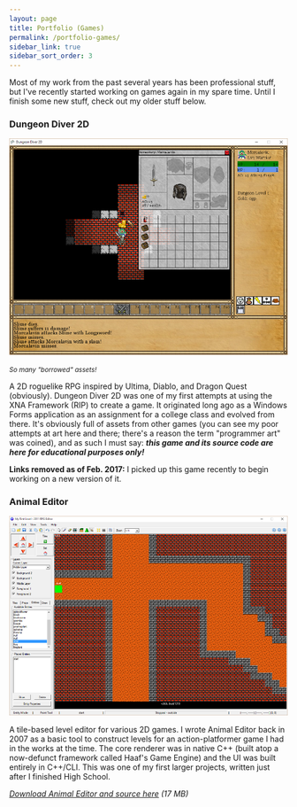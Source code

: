 ```yaml
---
layout: page
title: Portfolio (Games)
permalink: /portfolio-games/
sidebar_link: true
sidebar_sort_order: 3
---
```


Most of my work from the past several years has been professional stuff, but I've recently started working on games again in my spare time. Until I finish some new stuff, check out my older stuff below.

### Dungeon Diver 2D

<div>
<img src="/images/portfolio/dd2d.png" />
<figcaption>
    <div><p><small><em>So many "borrowed" assets!</em></small></p></div>
</figcaption>
</div>

A 2D roguelike RPG inspired by Ultima, Diablo, and Dragon Quest (obviously). Dungeon Diver 2D was one of my first attempts at using the XNA Framework (RIP) to create a game. It originated long ago as a Windows Forms application as an assignment for a college class and evolved from there. It's obviously full of assets from other games (you can see my poor attempts at art here and there; there's a reason the term "programmer art" was coined), and as such I must say: **_this game and its source code are here for educational purposes only!_**

**Links removed as of Feb. 2017:** I picked up this game recently to begin working on a new version of it.

### Animal Editor

<div>
<img src="/images/portfolio/animal_editor.png" />
</div>

A tile-based level editor for various 2D games. I wrote Animal Editor back in 2007 as a basic tool to construct levels for an action-platformer game I had in the works at the time. The core renderer was in native C++ (built atop a now-defunct framework called Haaf's Game Engine) and the UI was built entirely in C++/CLI. This was one of my first larger projects, written just after I finished High School.

_[Download Animal Editor and source here](https://www.dropbox.com/s/11fshnl6b1kkuom/Animal%20Editor%202011%20src.zip?dl=0) (17 MB)_